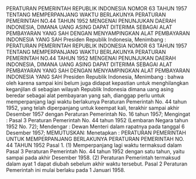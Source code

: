  PERATURAN PEMERINTAH REPUBLIK INDONESIA NOMOR 63 TAHUN 1957 TENTANG MEMPERPANJANG WAKTU BERLAKUNYA PERATURAN PEMERINTAH NO.44 TAHUN 1952 MENGENAI PENUNJUKAN DAERAH INDONESIA, DIMANA UANG ASING DAPAT DITERIMA SEBAGAI ALAT PEMBAYARAN YANG SAH DENGAN MENYAMPINGKAN ALAT PEMBAYARAN INDONESIA YANG SAH Presiden Republik Indonesia, Menimbang : PERATURAN PEMERINTAH REPUBLIK INDONESIA NOMOR 63 TAHUN 1957 TENTANG MEMPERPANJANG WAKTU BERLAKUNYA PERATURAN PEMERINTAH NO.44 TAHUN 1952 MENGENAI PENUNJUKAN DAERAH INDONESIA, DIMANA UANG ASING DAPAT DITERIMA SEBAGAI ALAT PEMBAYARAN YANG SAH DENGAN MENYAMPINGKAN ALAT PEMBAYARAN INDONESIA YANG SAH Presiden Republik Indonesia, Menimbang : bahwa oleh karena sampai kini belum juga didapat kepastian untuk menghilangkan keganjilan di sebagian wilayah Republik Indonesia dimana uang asing beredar sebagai alat pembayaran yang sah, dianggap perlu untuk memperpanjang lagi waktu berlakunya Peraturan Pemerintah No. 44 tahun 1952, yang telah diperpanjang untuk keempat kali, terakhir sampai akhir Desember 1957 dengan Peraturan Pemerintah No. 16 tahun 1957;
Mengingat :
 Pasal 3 Peraturan Pemerintah No. 44 tahun 1952 (Lembaran Negara tahun 1952 No. 72); Mendengar : Dewan Menteri dalam rapatnya pada tanggal 6 Desember 1957;
MEMUTUSKAN:
 Menetapkan : PERATURAN PEMERINTAH UNTUK MEMPERPANJANG BERLAKUNYA PERATURAN PEMERINTAH NO. 44 TAHUN 1952 Pasal 1. (1) Memperpanjang lagi waktu termaksud dalam Pasal 3 Peraturan Pemerintah No. 44 tahun 1952 dengan satu tahun, yaitu sampai pada akhir Desember 1958. (2) Peraturan Pemerintah termaksud dalam ayat 1 dapat diubah sebelum akhir waktu tersebut. Pasal 2 Peraturan Pemerintah ini mulai berlaku pada 1 Januari 1958.